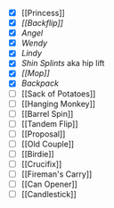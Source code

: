 - [x] [[Princess]]
- [x] *[[Backflip]]*
- [x] *Angel*
- [x] *Wendy*
- [x] *Lindy* 
- [x] *Shin Splints* aka hip lift
- [x] *[[Mop]]*
- [x] *Backpack*
- [ ] [[Sack of Potatoes]]
- [ ] [[Hanging Monkey]]
- [ ] [[Barrel Spin]]
- [ ] [[Tandem Flip]]
- [ ] [[Proposal]]
- [ ] [[Old Couple]]
- [ ] [[Birdie]]
- [ ] [[Crucifix]]
- [ ] [[Fireman's Carry]]
- [ ] [[Can Opener]]
- [ ] [[Candlestick]]
